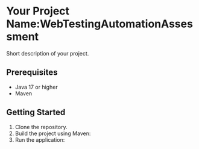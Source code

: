 # Your Project Name:WebTestingAutomationAssessment

Short description of your project.

## Prerequisites

- Java 17 or higher
- Maven

## Getting Started

1. Clone the repository.
2. Build the project using Maven:
3.  Run the application:
